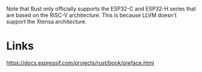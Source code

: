 Note that Rust only officially supports the ESP32-C and ESP32-H series that are based
on the RISC-V architecture. This is because LLVM doesn't support the Xtensa
architecture.

# Links

https://docs.espressif.com/projects/rust/book/preface.html
